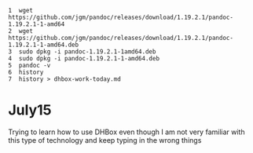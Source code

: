     1  wget https://github.com/jgm/pandoc/releases/download/1.19.2.1/pandoc-1.19.2.1-1-amd64
    2  wget https://github.com/jgm/pandoc/releases/download/1.19.2.1/pandoc-1.19.2.1-1-amd64.deb
    3  sudo dpkg -i pandoc-1.19.2.1-1amd64.deb
    4  sudo dpkg -i pandoc-1.19.2.1-1-amd64.deb
    5  pandoc -v
    6  history
    7  history > dhbox-work-today.md

# July15
Trying to learn how to use DHBox even though I am not very familiar with this type of technology and keep typing in the wrong things

